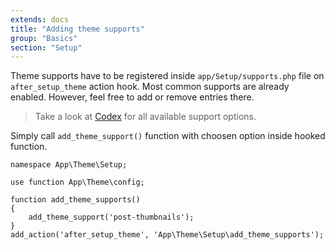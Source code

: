 ```yaml
---
extends: docs
title: "Adding theme supports"
group: "Basics"
section: "Setup"
---
```


Theme supports have to be registered inside `app/Setup/supports.php` file on `after_setup_theme` action hook. Most common supports are already enabled. However, feel free to add or remove entries there.

> Take a look at [Codex](https://developer.wordpress.org/reference/functions/add_theme_support/#more-information) for all available support options.

Simply call `add_theme_support()` function with choosen option inside hooked function.

<pre class="pre"><code class="language-php">namespace App\Theme\Setup;

use function App\Theme\config;

function add_theme_supports()
{
    add_theme_support('post-thumbnails');
}
add_action('after_setup_theme', 'App\Theme\Setup\add_theme_supports');</code></pre>
